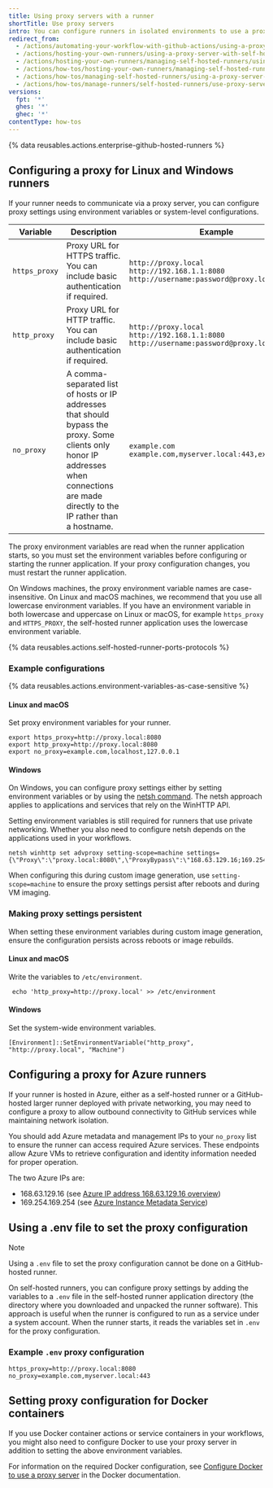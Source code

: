 ```yaml
---
title: Using proxy servers with a runner
shortTitle: Use proxy servers
intro: You can configure runners in isolated environments to use a proxy server for secure communication with {% data variables.product.github %}.
redirect_from:
  - /actions/automating-your-workflow-with-github-actions/using-a-proxy-server-with-self-hosted-runners
  - /actions/hosting-your-own-runners/using-a-proxy-server-with-self-hosted-runners
  - /actions/hosting-your-own-runners/managing-self-hosted-runners/using-a-proxy-server-with-self-hosted-runners
  - /actions/how-tos/hosting-your-own-runners/managing-self-hosted-runners/using-a-proxy-server-with-self-hosted-runners
  - /actions/how-tos/managing-self-hosted-runners/using-a-proxy-server-with-self-hosted-runners
  - /actions/how-tos/manage-runners/self-hosted-runners/use-proxy-servers
versions:
  fpt: '*'
  ghes: '*'
  ghec: '*'
contentType: how-tos
---
```


{% data reusables.actions.enterprise-github-hosted-runners %}

## Configuring a proxy for Linux and Windows runners

If your runner needs to communicate via a proxy server, you can configure proxy settings using environment variables or system-level configurations.

| Variable      | Description                                                                                           | Example                                                                                     |
| ------------- | ----------------------------------------------------------------------------------------------------- | ------------------------------------------------------------------------------------------- |
| `https_proxy` | Proxy URL for HTTPS traffic. You can include basic authentication if required.                        | `http://proxy.local`<br>`http://192.168.1.1:8080`<br>`http://username:password@proxy.local` |
| `http_proxy`  | Proxy URL for HTTP traffic. You can include basic authentication if required.                         | `http://proxy.local`<br>`http://192.168.1.1:8080`<br>`http://username:password@proxy.local` |
| `no_proxy`    | A comma-separated list of hosts or IP addresses that should bypass the proxy. Some clients only honor IP addresses when connections are made directly to the IP rather than a hostname. | `example.com`<br>`example.com,myserver.local:443,example.org`                               |

The proxy environment variables are read when the runner application starts, so you must set the environment variables before configuring or starting the runner application. If your proxy configuration changes, you must restart the runner application.

On Windows machines, the proxy environment variable names are case-insensitive. On Linux and macOS machines, we recommend that you use all lowercase environment variables. If you have an environment variable in both lowercase and uppercase on Linux or macOS, for example `https_proxy` and `HTTPS_PROXY`, the self-hosted runner application uses the lowercase environment variable.

{% data reusables.actions.self-hosted-runner-ports-protocols %}

### Example configurations

{% data reusables.actions.environment-variables-as-case-sensitive %}

#### Linux and macOS

Set proxy environment variables for your runner.

```shell copy
export https_proxy=http://proxy.local:8080
export http_proxy=http://proxy.local:8080
export no_proxy=example.com,localhost,127.0.0.1
```

#### Windows

On Windows, you can configure proxy settings either by setting environment variables or by using the [netsh command](https://learn.microsoft.com/en-us/windows/win32/winhttp/netsh-exe-commands&utm_source=docs-microsoft-proxy-servers&utm_medium=docs&utm_campaign=universe25post#set-advproxy).
The netsh approach applies to applications and services that rely on the WinHTTP API.

Setting environment variables is still required for runners that use private networking. Whether you also need to configure netsh depends on the applications used in your workflows.

```shell copy
netsh winhttp set advproxy setting-scope=machine settings={\"Proxy\":\"proxy.local:8080\",\"ProxyBypass\":\"168.63.129.16;169.254.169.254\",\"AutoconfigUrl\":\"\",\"AutoDetect\":false} 
```

When configuring this during custom image generation, use `setting-scope=machine` to ensure the proxy settings persist after reboots and during VM imaging.

### Making proxy settings persistent

When setting these environment variables during custom image generation, ensure the configuration persists across reboots or image rebuilds.

#### Linux and macOS

Write the variables to `/etc/environment`.

```shell
 echo 'http_proxy=http://proxy.local' >> /etc/environment
```

#### Windows

Set the system-wide environment variables.

```shell copy
[Environment]::SetEnvironmentVariable("http_proxy", "http://proxy.local", "Machine")
```

## Configuring a proxy for Azure runners

If your runner is hosted in Azure, either as a self-hosted runner or a GitHub-hosted larger runner deployed with private networking, you may need to configure a proxy to allow outbound connectivity to GitHub services while maintaining network isolation.

You should add Azure metadata and management IPs to your `no_proxy` list to ensure the runner can access required Azure services. These endpoints allow Azure VMs to retrieve configuration and identity information needed for proper operation.

The two Azure IPs are:
* 168.63.129.16 (see [Azure IP address 168.63.129.16 overview](https://learn.microsoft.com/en-us/azure/virtual-network/what-is-ip-address-168-63-129-16?tabs=linux&utm_source=docs-microsoft-proxy-servers&utm_medium=docs&utm_campaign=universe25post))
* 169.254.169.254 (see [Azure Instance Metadata Service](https://learn.microsoft.com/en-us/azure/virtual-machines/instance-metadata-service?tabs=linux&utm_source=docs-microsoft-proxy-servers&utm_medium=docs&utm_campaign=universe25post))

## Using a .env file to set the proxy configuration

> [!NOTE]
> Using a `.env` file to set the proxy configuration cannot be done on a GitHub-hosted runner.

On self-hosted runners, you can configure proxy settings by adding the variables to a `.env` file in the self-hosted runner application directory (the directory where you downloaded and unpacked the runner software). This approach is useful when the runner is configured to run as a service under a system account. When the runner starts, it reads the variables set in `.env` for the proxy configuration.

### Example `.env` proxy configuration

```shell copy
https_proxy=http://proxy.local:8080
no_proxy=example.com,myserver.local:443
```

## Setting proxy configuration for Docker containers

If you use Docker container actions or service containers in your workflows, you might also need to configure Docker to use your proxy server in addition to setting the above environment variables.

For information on the required Docker configuration, see [Configure Docker to use a proxy server](https://docs.docker.com/network/proxy/?utm_source=docs-microsoft-proxy-servers&utm_medium=docs&utm_campaign=universe25post) in the Docker documentation.
